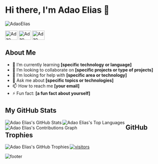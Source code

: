 # Hi there, I'm Adao Elias 👋

<!-- Profile Views -->
<p align="left"> <img src="https://komarev.com/ghpvc/?username=AdaoElias&label=Profile%20views&color=0e75b6&style=flat" alt="AdaoElias" /> </p>

<!-- Social Media Links -->
<p align="left">
<a href="https://linkedin.com/in/adaoelias" target="blank"><img align="center" src="https://cdn.jsdelivr.net/npm/simple-icons@3.0.1/icons/linkedin.svg" alt="Adao Elias" height="30" width="40" /></a>
<a href="https://twitter.com/AdaoElias" target="blank"><img align="center" src="https://cdn.jsdelivr.net/npm/simple-icons@3.0.1/icons/twitter.svg" alt="Adao Elias" height="30" width="40" /></a>
<a href="https://dev.to/AdaoElias" target="blank"><img align="center" src="https://cdn.jsdelivr.net/npm/simple-icons@3.0.1/icons/dev-dot-to.svg" alt="Adao Elias" height="30" width="40" /></a>
</p>

<!-- About Me Section -->
## About Me

- 🌱 I’m currently learning **[specific technology or language]**
- 👯 I’m looking to collaborate on **[specific projects or type of projects]**
- 🤔 I’m looking for help with **[specific area or technology]**
- 💬 Ask me about **[specific topics or technologies]**
- 📫 How to reach me **[your email]**
- ⚡ Fun fact: **[a fun fact about yourself]**

<!-- GitHub Stats -->
## My GitHub Stats
<p>
<img align="left" src="https://github-readme-stats.vercel.app/api?username=AdaoElias&show_icons=true&hide_border=true" alt="Adao Elias's GitHub Stats" />
</p>

<!-- Top Languages -->
<p>
<img align="left" src="https://github-readme-stats.vercel.app/api/top-langs/?username=AdaoElias&layout=compact&hide_border=true" alt="Adao Elias's Top Languages" />
</p>

<!-- Contributions Graph -->
<p>
<img align="left" src="https://activity-graph.herokuapp.com/graph?username=AdaoElias&theme=react-dark" alt="Adao Elias's Contributions Graph" />
</p>

<!-- GitHub Trophies -->
## GitHub Trophies
<p>
<img align="left" src="https://github-profile-trophy.vercel.app/?username=AdaoElias&margin-w=5&margin-h=5" alt="Adao Elias's GitHub Trophies" />
</p>

<!-- Visitor Badge -->
<p align="left">
<a href="https://github.com/AdaoElias"><img src="https://visitor-badge.glitch.me/badge?page_id=AdaoElias.AdaoElias" alt="visitors"></a>
</p>

<!-- Custom Footer -->
<p align="left">
<img src="https://github.com/AdaoElias/AdaoElias/raw/main/assets/footer.png" alt="footer" />
</p>
